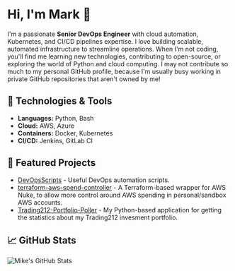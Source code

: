 # Hi, I'm Mark 👋

I'm a passionate **Senior DevOps Engineer** with cloud automation, Kubernetes, and CI/CD pipelines expertise. I love building scalable, automated infrastructure to streamline operations. When I'm not coding, you'll find me learning new technologies, contributing to open-source, or exploring the world of Python and cloud computing.
I may not contribute so much to my personal GitHub profile, because I'm usually busy working in private GitHub repositories that aren't owned by me!

## 🔧 Technologies & Tools

- **Languages:** Python, Bash
- **Cloud:** AWS, Azure
- **Containers:** Docker, Kubernetes
- **CI/CD:** Jenkins, GitLab CI

## 🚀 Featured Projects

- [DevOpsScripts](https://github.com/MikeTangoSierra/DevOpsScripts) - Useful DevOps automation scripts.
- [terraform-aws-spend-controller](https://github.com/MikeTangoSierra/terraform-aws-spend-controller) - A Terraform-based wrapper for AWS Nuke, to allow more control around AWS spending in personal/sandbox AWS accounts.
- [Trading212-Portfolio-Poller](https://github.com/MikeTangoSierra/Trading212-Portfolio-Poller) - My Python-based application for getting the statistics about my Trading212 invesment portfolio.

## 📈 GitHub Stats

![Mike's GitHub Stats](https://github-readme-stats.vercel.app/api?username=MikeTangoSierra&show_icons=true&count_private=true&hide_title=true&hide=prs&theme=radical)

